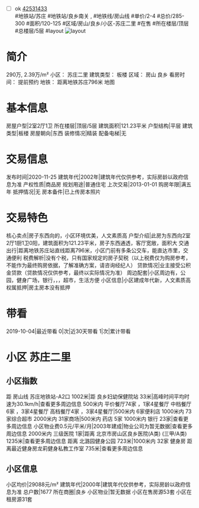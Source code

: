 - [ ] ok [42531433](https://bj.5i5j.com/ershoufang/42531433.html)  
 #地铁站/苏庄 #地铁站/良乡南关 ,  #地铁线/房山线
#单价/2-4 #总价/285-300 #面积/120-125   #区域/房山/良乡/小区-苏庄二里 #在售 #所在楼层/顶层 #总楼层/5层 #layout 
![layout](http://image2.5i5j.com//group2/M00/24/96/CgqJNFywQEKAcOLdAADC4r3ry_8295.jpg_P5.jpg) 
# 简介 
 290万,  2.39万/m² 
小区： 苏庄二里
建筑类型： 板楼
区域： 房山 良乡
看房时间： 提前预约
地铁： 距离地铁苏庄796米 地图
# 基本信息 
 房屋户型|2室2厅1卫
所在楼层|顶层/5层
建筑面积|121.23平米
户型结构|平层
建筑类型|板楼
房屋朝向|东西
装修情况|精装
配备电梯|无
# 交易信息 
 发布时间|2020-11-25
建筑年代|2002年|建筑年代仅供参考，实际房龄以政府信息为准
产权性质|商品房
规划用途|普通住宅
上次交易|2013-01-01
购房年限|满五年
抵押情况|无
房本备件|已上传房本照片
# 交易特色 
 核心卖点|房子东西向的，小区环境优美，人文素质高
户型介绍|此房为东西向2室2厅1厨1卫0阳，建筑面积为121.23平米，房子东西通透，客厅宽敞，面积大
交通出行|距离地铁苏庄站直线距离796米，小区门前有多条公交车，能直达市里，交通便利
税费解析|没有个税，只有国家规定的房子契税（以上税费仅为购房参考，不能作为最终购房依据，了解准确方案，请咨询经纪人）
贷款情况|业主接受公积金贷款（贷款情况仅供参考，最终以实际情况为准）
周边配套|小区周边有，公园，健身广场，银行，，，超市，生活方便
小区信息|小区建成年代新，人文素质高
权属抵押|房主房本没有抵押
# 带看 
 2019-10-04|最近带看	 0|次|近30天带看	 1|次|累计带看
# 小区 苏庄二里
## 小区指数 
 距 房山线 苏庄地铁站-A2口 1002米|距 良乡妇幼保健院站 33米|高峰时间平均时速为30.1km/h|查看更多周边信息
500米内 平价餐厅74家 ，1家4星餐厅
中档餐厅6家 ，3家4星餐厅
高档餐厅4家 ，3家4星餐厅|500米内 6家便利店
1000米内 73家综合超市
2000米内 31家商场|500米内 药店 5家
1000米内 银行 23家|查看更多周边信息
小区物业费0.5元/平米/月|2003年建成|物业公司为暂无数据|查看更多周边信息
2000米内 三级医院 1家|距离 北京市房山区良乡医院(A类) (三甲/A类) 1235米|查看更多周边信息
距离 北潞园健身公园 723米|1000米内 32家 健身房
距离最近健身房龙莉健身私教工作室 735米|查看更多周边信息
## 小区信息 
 小区均价|29088元/m²
建筑年代|2000年|建筑年代仅供参考，实际房龄以政府信息为准
总户数|1677
所在商圈|良乡
小区物业|暂无数据
小区在售房源53套
小区在租房源31套
